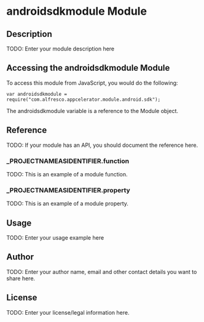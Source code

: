 # androidsdkmodule Module

## Description

TODO: Enter your module description here

## Accessing the androidsdkmodule Module

To access this module from JavaScript, you would do the following:

	var androidsdkmodule = require("com.alfresco.appcelerator.module.android.sdk");

The androidsdkmodule variable is a reference to the Module object.	

## Reference

TODO: If your module has an API, you should document
the reference here.

### ___PROJECTNAMEASIDENTIFIER__.function

TODO: This is an example of a module function.

### ___PROJECTNAMEASIDENTIFIER__.property

TODO: This is an example of a module property.

## Usage

TODO: Enter your usage example here

## Author

TODO: Enter your author name, email and other contact
details you want to share here. 

## License

TODO: Enter your license/legal information here.
